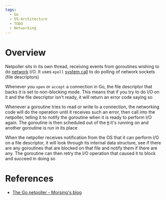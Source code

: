 ```yaml
---
tags:
  - Go
  - OS-Architecture
  - TODO
  - Networking
---
```


# Overview

Netpoller sits in its own thread, receiving events from goroutines wishing to do [network](Network.md) I/O. It uses `epoll` [system call](System%20Calls.md) to do polling of network sockets (file descriptors)

Whenever you `open` or `accept` a connection in Go, the file descriptor that backs it is set to non-blocking mode. This means that if you try to do I/O on it and the file descriptor isn't ready, it will return an error code saying so

Whenever a goroutine tries to read or write to a connection, the networking code will do the operation until it receives such an error, then call into the netpoller, telling it to notify the goroutine when it is ready to perform I/O again. The goroutine is then scheduled out of the [`M`](Go%20Goroutines%20and%20Scheduler%20Internals.md) it's running on and another goroutine is run in its place

When the netpoller receives notification from the OS that it can perform I/O on a file descriptor, it will look through its internal data structure, see if there are any goroutines that are blocked on that file and notify them if there are any. The goroutine can then retry the I/O operation that caused it to block and succeed in doing so

# References

- [The Go netpoller - Morsing's blog](https://morsmachine.dk/netpoller)
